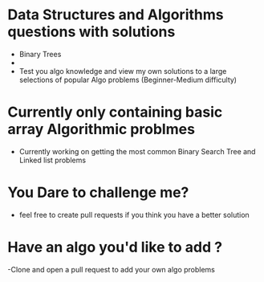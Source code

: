 # Data Structures and Algorithms questions with solutions
- Binary Trees
- 
- Test you algo knowledge and view my own solutions to a large selections of popular Algo problems (Beginner-Medium difficulty) 

# Currently only containing basic array Algorithmic problmes
- Currently working on getting the most common Binary Search Tree and Linked list problems

# You Dare to challenge me? 
- feel free to create pull requests if you think you have a better solution
 
# Have an algo you'd like to add ?
-Clone and open a pull request to add your own algo problems
